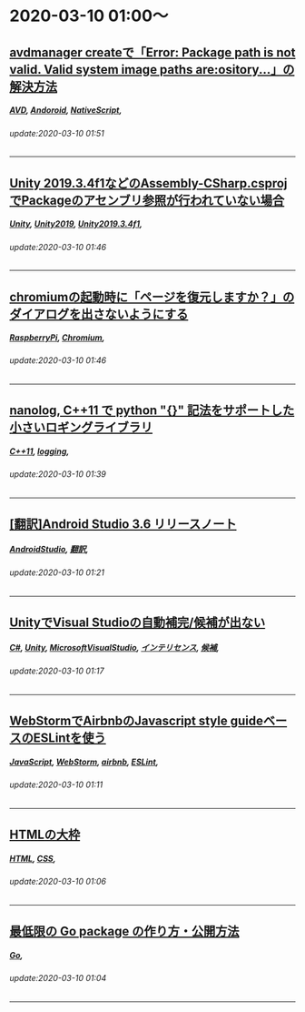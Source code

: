 # 2020-03-10 01:00～
## [avdmanager createで「Error: Package path is not valid. Valid system image paths are:ository...」の解決方法](https://qiita.com/Kohei-Kato/items/1023d555403631e9b388)
##### [AVD](https://qiita.com/tags/AVD), [Andoroid](https://qiita.com/tags/Andoroid), [NativeScript](https://qiita.com/tags/NativeScript), 
###### update:2020-03-10 01:51
---
## [Unity 2019.3.4f1などのAssembly-CSharp.csprojでPackageのアセンブリ参照が行われていない場合](https://qiita.com/Densyakun/items/7a37b0b82bffbefdef9e)
##### [Unity](https://qiita.com/tags/Unity), [Unity2019](https://qiita.com/tags/Unity2019), [Unity2019.3.4f1](https://qiita.com/tags/Unity2019.3.4f1), 
###### update:2020-03-10 01:46
---
## [chromiumの起動時に「ページを復元しますか？」のダイアログを出さないようにする](https://qiita.com/miminashi/items/f3831126a40be4f7f978)
##### [RaspberryPi](https://qiita.com/tags/RaspberryPi), [Chromium](https://qiita.com/tags/Chromium), 
###### update:2020-03-10 01:46
---
## [nanolog, C++11 で python "{}" 記法をサポートした小さいロギングライブラリ](https://qiita.com/syoyo/items/9e4162e51c16066c3100)
##### [C++11](https://qiita.com/tags/C++11), [logging](https://qiita.com/tags/logging), 
###### update:2020-03-10 01:39
---
## [[翻訳]Android Studio 3.6 リリースノート](https://qiita.com/toranoko0518/items/a25326eec76241484a88)
##### [AndroidStudio](https://qiita.com/tags/AndroidStudio), [翻訳](https://qiita.com/tags/翻訳), 
###### update:2020-03-10 01:21
---
## [UnityでVisual Studioの自動補完/候補が出ない](https://qiita.com/stish/items/c4836e8ec6af1b138a54)
##### [C#](https://qiita.com/tags/C#), [Unity](https://qiita.com/tags/Unity), [MicrosoftVisualStudio](https://qiita.com/tags/MicrosoftVisualStudio), [インテリセンス](https://qiita.com/tags/インテリセンス), [候補](https://qiita.com/tags/候補), 
###### update:2020-03-10 01:17
---
## [WebStormでAirbnbのJavascript style guideベースのESLintを使う](https://qiita.com/riversun/items/34a7ec7556bc5b85b737)
##### [JavaScript](https://qiita.com/tags/JavaScript), [WebStorm](https://qiita.com/tags/WebStorm), [airbnb](https://qiita.com/tags/airbnb), [ESLint](https://qiita.com/tags/ESLint), 
###### update:2020-03-10 01:11
---
## [HTMLの大枠](https://qiita.com/iverson3kobe0824/items/3b4035aa7bbfa0ba2f92)
##### [HTML](https://qiita.com/tags/HTML), [CSS](https://qiita.com/tags/CSS), 
###### update:2020-03-10 01:06
---
## [最低限の Go package の作り方・公開方法](https://qiita.com/Hassan/items/7e989db51c35b8ca6348)
##### [Go](https://qiita.com/tags/Go), 
###### update:2020-03-10 01:04
---





